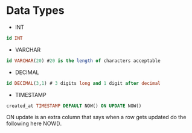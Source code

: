 # Data Types

- INT 
```SQL
id INT
```

- VARCHAR
```SQL
id VARCHAR(20) #20 is the length of characters acceptable
```

- DECIMAL
```SQL
id DECIMAL(3,1) # 3 digits long and 1 digit after decimal
```

- TIMESTAMP
```SQL
created_at TIMESTAMP DEFAULT NOW() ON UPDATE NOW()
```

ON update is an extra column that says when a row gets updated do the following here NOW().